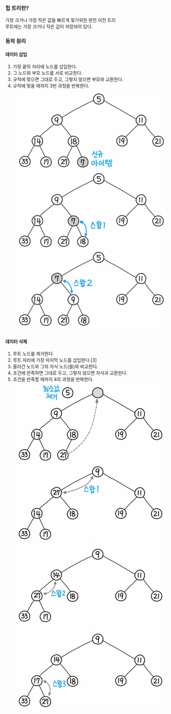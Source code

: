 ### 힙 트리란?
가장 크거나 가장 작은 값을 빠르게 찾기위한 완전 이진 트리<br>
루트에는 가장 크거나 작은 값이 저장되어 있다.

### 동작 원리
#### 데이터 삽입
1. 가장 끝의 자리에 노드를 삽입한다.
2. 그 노드와 부모 노드를 서로 비교한다.
3. 규칙에 맞으면 그대로 두고, 그렇지 않으면 부모와 교환한다.
4. 규칙에 맞을 때까지 3번 과정을 반복한다.
![Alt text](image.png)

#### 데이터 삭제
1. 루트 노드를 제거한다.
2. 루트 자리에 가장 마지막 노드를 삽입한다.[3]
3. 올라간 노드와 그의 자식 노드(들)와 비교한다.
4. 조건에 만족하면 그대로 두고, 그렇지 않으면 자식과 교환한다.
5. 조건을 만족할 때까지 4의 과정을 반복한다.
![Alt text](image-1.png)